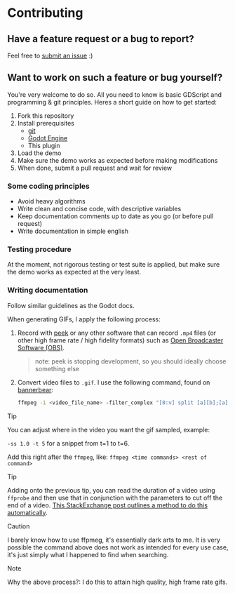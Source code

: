 # Contributing
## Have a feature request or a bug to report?
Feel free to [submit an issue](https://github.com/mikael-ros/picket/issues) :)

## Want to work on such a feature or bug yourself?
You're very welcome to do so. All you need to know is basic GDScript and programming & git principles. Heres a short guide on how to get started:

1. Fork this repository
2. Install prerequisites
    - [git](https://git-scm.com/)
    - [Godot Engine](https://godotengine.org/)
    - This plugin
3. Load the demo
4. Make sure the demo works as expected before making modifications
5. When done, submit a pull request and wait for review

### Some coding principles
- Avoid heavy algorithms
- Write clean and concise code, with descriptive variables
- Keep documentation comments up to date as you go (or before pull request)
- Write documentation in simple english

### Testing procedure
At the moment, not rigorous testing or test suite is applied, but make sure the demo works as expected at the very least.

### Writing documentation
Follow similar guidelines as the Godot docs.

When generating GIFs, I apply the following process:
1. Record with [peek](https://github.com/phw/peek) or any other software that can record ``.mp4`` files (or other high frame rate / high fidelity formats) such as [Open Broadcaster Software (OBS)](https://obsproject.com/).
    > note: peek is stopping development, so you should ideally choose something else
2. Convert video files to ``.gif``. I use the following command, found on [bannerbear](https://www.bannerbear.com/blog/how-to-make-a-gif-from-a-video-using-ffmpeg/):
    ```sh
    ffmpeg -i <video_file_name> -filter_complex "[0:v] split [a][b];[a] palettegen [p];[b][p] paletteuse" <output_name>.gif
    ```
> [!TIP]
> You can adjust where in the video you want the gif sampled, example:
>
> ``-ss 1.0 -t 5`` for a snippet from t=1 to t=6.
>
> Add this right after the ``ffmpeg``, like: ``ffmpeg <time commands> <rest of command>``

> [!TIP]
> Adding onto the previous tip, you can read the duration of a video using ``ffprobe`` and then use that in conjunction with the parameters to cut off the end of a video. [This StackExchange post outlines a method to do this automatically](https://superuser.com/questions/744823/how-i-could-cut-the-last-7-seconds-of-my-video-with-ffmpeg).

> [!CAUTION]
> I barely know how to use ffpmeg, it's essentially dark arts to me. It is very possible the command above does not work as intended for every use case, it's just simply what I happened to find when searching.

> [!NOTE]
> Why the above process?:
> I do this to attain high quality, high frame rate gifs.